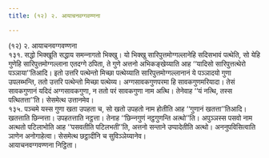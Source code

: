 ```yaml
---
title: (१२) २. आयाचनवग्गवण्णना

---
```

(१२) २. आयाचनवग्गवण्णना  
१३१. सद्धो भिक्खूति सद्धाय समन्‍नागतो भिक्खु। यो भिक्खु सारिपुत्तमोग्गल्‍लानेहि सदिसभावं पत्थेति, सो येहि गुणेहि सारिपुत्तमोग्गल्‍लाना एतदग्गे ठपिता, ते गुणे अत्तनो अभिकङ्खेय्याति आह ‘‘यादिसो सारिपुत्तत्थेरो पञ्‍ञाया’’तिआदि। इतो उत्तरि पत्थेन्तो मिच्छा पत्थेय्याति सारिपुत्तमोग्गल्‍लानानं ये पञ्‍ञादयो गुणा उपलब्भन्ति, ततो उत्तरि पत्थेन्तो मिच्छा पत्थेय्य। अग्गसावकगुणपरमा हि सावकगुणमरियादा। तेसं सावकगुणानं यदिदं अग्गसावकगुणा, न ततो परं सावकगुणा नाम अत्थि। तेनेवाह ‘‘यं नत्थि, तस्स पत्थितत्ता’’ति। सेसमेत्थ उत्तानमेव।  
१३५. पञ्‍चमे यस्स गुणा खता उपहता च, सो खतो उपहतो नाम होतीति आह ‘‘गुणानं खतत्ता’’तिआदि। खतत्ताति छिन्‍नत्ता। उपहतत्ताति नट्ठत्ता। तेनाह ‘‘छिन्‍नगुणं नट्ठगुणन्ति अत्थो’’ति। अपुञ्‍ञस्स पसवो नाम अत्थतो पटिलाभोति आह ‘‘पसवतीति पटिलभती’’ति, अत्तनो सन्ताने उप्पादेतीति अत्थो। अननुपविसित्वाति ञाणेन अनोगाहेत्वा। सेसमेत्थ छट्ठादीनि च सुविञ्‍ञेय्यानेव।  
आयाचनवग्गवण्णना निट्ठिता।  